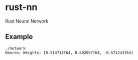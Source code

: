 # rust-nn
Rust Neural Network

## Example
    ./network 
    Neuron: Weights: [0.514711f64, 0.802097f64, -0.571243f64]
